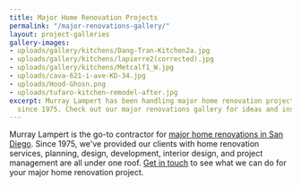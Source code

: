 ```yaml
---
title: Major Home Renovation Projects
permalink: "/major-renovations-gallery/"
layout: project-galleries
gallery-images:
- uploads/gallery/kitchens/Dang-Tran-Kitchen2a.jpg
- uploads/gallery/kitchens/lapierre2(corrected).jpg
- uploads/gallery/kitchens/Metcalf1_W.jpg
- uploads/cava-621-i-ave-KD-34.jpg
- uploads/Hood-Ghosn.png
- uploads/tufaro-kitchen-remodel-after.jpg
excerpt: Murray Lampert has been handling major home renovation projects in San Diego
  since 1975. Check out our major renovations gallery for ideas and inspiration.
---
```


Murray Lampert is the go-to contractor for [major home renovations in San Diego](/major-renovations). Since 1975, we've provided our clients with home renovation services, planning, design, development, interior design, and project management are all under one roof. [Get in touch](/#quick-contact) to see what we can do for your major home renovation project.
